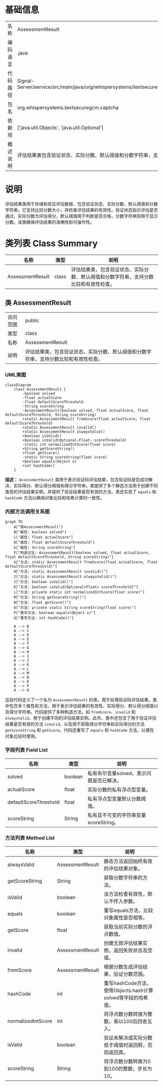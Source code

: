 # 基础信息

|      |      |
|------|------|
| 名称 | AssessmentResult |
| 编码语言 | .java |
| 代码路径 | Signal-Server/service/src/main/java/org/whispersystems/textsecuregcm/captcha/AssessmentResult.java |
| 包名 | org.whispersystems.textsecuregcm.captcha |
| 依赖项 | ['java.util.Objects', 'java.util.Optional'] |
| 概述说明 | 评估结果类包含验证状态、实际分数、默认阈值和分数字符串，支持分数比较和有效性检查。 |

# 说明

评估结果类用于存储和验证评估数据，包含验证状态、实际分数、默认阈值和分数字符串。它支持比较分数大小，并检查评估结果的有效性。验证状态指示评估是否通过，实际分数为评估得分，默认阈值用于判断是否合格，分数字符串则用于显示分数。该类确保评估结果的准确性和可操作性。

# 类列表 Class Summary

| 名称   | 类型  | 说明 |
|-------|------|-------------|
| AssessmentResult | class | 评估结果类，包含验证状态、实际分数、默认阈值和分数字符串，支持分数比较和有效性检查。 |



## 类 AssessmentResult

|      |      |
|------|------|
| 访问范围 | public |
| 类型 | class |
| 名称 | AssessmentResult |
| 说明 | 评估结果类，包含验证状态、实际分数、默认阈值和分数字符串，支持分数比较和有效性检查。 |


### UML类图

```mermaid
classDiagram
    class AssessmentResult {
        -boolean solved
        -float actualScore
        -float defaultScoreThreshold
        -String scoreString
        -AssessmentResult(boolean solved, float actualScore, float defaultScoreThreshold, String scoreString)
        +static AssessmentResult fromScore(float actualScore, float defaultScoreThreshold)
        +static AssessmentResult invalid()
        +static AssessmentResult alwaysValid()
        +boolean isValid()
        +boolean isValid(Optional~Float~ scoreThreshold)
        -static int normalizedIntScore(float score)
        +String getScoreString()
        +float getScore()
        -static String scoreString(float score)
        +boolean equals(Object o)
        +int hashCode()
    }
```

**描述：**
`AssessmentResult` 类用于表示验证码评估结果，包含验证码是否成功解决、实际得分、默认得分阈值和得分字符串。类提供了多个静态方法用于创建不同类型的评估结果实例，并提供了验证结果是否有效的方法。类还实现了 `equals` 和 `hashCode` 方法以确保对象比较和哈希计算的一致性。


### 内部方法调用关系图

```mermaid
graph TD
    A["类AssessmentResult"]
    B["属性: boolean solved"]
    C["属性: float actualScore"]
    D["属性: float defaultScoreThreshold"]
    E["属性: String scoreString"]
    F["构造方法: AssessmentResult(boolean solved, float actualScore, float defaultScoreThreshold, String scoreString)"]
    G["方法: static AssessmentResult fromScore(float actualScore, float defaultScoreThreshold)"]
    H["方法: static AssessmentResult invalid()"]
    I["方法: static AssessmentResult alwaysValid()"]
    J["方法: boolean isValid()"]
    K["方法: boolean isValid(Optional<Float> scoreThreshold)"]
    L["方法: private static int normalizedIntScore(float score)"]
    M["方法: String getScoreString()"]
    N["方法: float getScore()"]
    O["方法: private static String scoreString(float score)"]
    P["重写方法: boolean equals(Object o)"]
    Q["重写方法: int hashCode()"]

    A --> B
    A --> C
    A --> D
    A --> E
    A --> F
    A --> G
    A --> H
    A --> I
    A --> J
    A --> K
    A --> L
    A --> M
    A --> N
    A --> O
    A --> P
    A --> Q
```

这段代码定义了一个名为 `AssessmentResult` 的类，用于处理验证码评估结果。类中包含多个属性和方法，用于表示评估结果的有效性、实际得分、默认得分阈值以及得分字符串。代码提供了多种构造方法，如 `fromScore`、`invalid` 和 `alwaysValid`，用于创建不同的评估结果实例。此外，类中还包含了用于验证评估结果是否有效的方法 `isValid`，以及用于获取得分字符串和实际得分的方法 `getScoreString` 和 `getScore`。代码还重写了 `equals` 和 `hashCode` 方法，以便在对象比较时使用。

### 字段列表 Field List

| 名称  | 类型  | 说明 |
|-------|-------|------|
| solved | boolean | 私有布尔变量solved，表示问题是否已解决。 |
| actualScore | float | 实际分数的私有浮点型变量。 |
| defaultScoreThreshold | float | 私有浮点型变量默认分数阈值。 |
| scoreString | String | 私有且不可变的字符串变量scoreString。 |

### 方法列表 Method List

| 名称  | 类型  | 说明 |
|-------|-------|------|
| alwaysValid | AssessmentResult | 静态方法返回始终有效的评估结果对象。 |
| getScoreString | String | 获取分数字符串的方法。 |
| isValid | boolean | 该方法检查有效性，默认不传入参数。 |
| equals | boolean | 重写equals方法，比较对象属性是否相等。 |
| getScore | float | 获取当前实际分数的浮点数值。 |
| invalid | AssessmentResult | 创建无效评估结果实例，返回失败状态及空值。 |
| fromScore | AssessmentResult | 根据分数生成评估结果，验证分数范围。 |
| hashCode | int | 重写hashCode方法，使用Objects.hash计算solved等字段的哈希值。 |
| normalizedIntScore | int | 将浮点数分数转换为整数，乘以100后四舍五入。 |
| isValid | boolean | 验证未解决或实际分数低于阈值时返回假，否则返回真。 |
| scoreString | String | 将浮点数分数转换为0到100的整数，步长为10。 |




